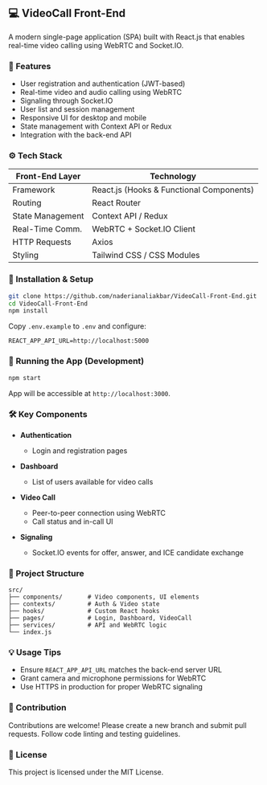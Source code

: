 ## 💻 VideoCall Front-End

A modern single-page application (SPA) built with React.js that enables real-time video calling using WebRTC and Socket.IO.

### 🚀 Features

* User registration and authentication (JWT-based)
* Real-time video and audio calling using WebRTC
* Signaling through Socket.IO
* User list and session management
* Responsive UI for desktop and mobile
* State management with Context API or Redux
* Integration with the back-end API

### ⚙️ Tech Stack

| Front-End Layer  | Technology                               |
| ---------------- | ---------------------------------------- |
| Framework        | React.js (Hooks & Functional Components) |
| Routing          | React Router                             |
| State Management | Context API / Redux                      |
| Real-Time Comm.  | WebRTC + Socket.IO Client                |
| HTTP Requests    | Axios                                    |
| Styling          | Tailwind CSS / CSS Modules               |

### 🧩 Installation & Setup

```bash
git clone https://github.com/naderianaliakbar/VideoCall-Front-End.git
cd VideoCall-Front-End
npm install
```

Copy `.env.example` to `.env` and configure:

```dotenv
REACT_APP_API_URL=http://localhost:5000
```

### 🏁 Running the App (Development)

```bash
npm start
```

App will be accessible at `http://localhost:3000`.

### 🛠️ Key Components

* **Authentication**

  * Login and registration pages
* **Dashboard**

  * List of users available for video calls
* **Video Call**

  * Peer-to-peer connection using WebRTC
  * Call status and in-call UI
* **Signaling**

  * Socket.IO events for offer, answer, and ICE candidate exchange

### 📘 Project Structure

```
src/
├── components/       # Video components, UI elements
├── contexts/         # Auth & Video state
├── hooks/            # Custom React hooks
├── pages/            # Login, Dashboard, VideoCall
├── services/         # API and WebRTC logic
└── index.js
```

### 💡 Usage Tips

* Ensure `REACT_APP_API_URL` matches the back-end server URL
* Grant camera and microphone permissions for WebRTC
* Use HTTPS in production for proper WebRTC signaling

### 🤝 Contribution

Contributions are welcome! Please create a new branch and submit pull requests. Follow code linting and testing guidelines.

### 📄 License

This project is licensed under the MIT License.
